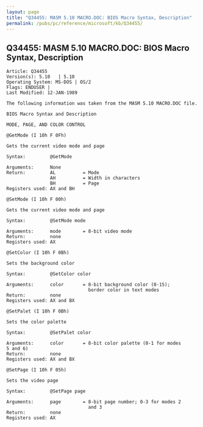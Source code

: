 ```yaml
---
layout: page
title: "Q34455: MASM 5.10 MACRO.DOC: BIOS Macro Syntax, Description"
permalink: /pubs/pc/reference/microsoft/kb/Q34455/
---
```


## Q34455: MASM 5.10 MACRO.DOC: BIOS Macro Syntax, Description

	Article: Q34455
	Version(s): 5.10   | 5.10
	Operating System: MS-DOS | OS/2
	Flags: ENDUSER |
	Last Modified: 12-JAN-1989
	
	The following information was taken from the MASM 5.10 MACRO.DOC file.
	
	BIOS Macro Syntax and Description
	
	MODE, PAGE, AND COLOR CONTROL
	
	@GetMode (I 10h F 0Fh)
	
	Gets the current video mode and page
	
	Syntax:         @GetMode
	
	Arguments:      None
	Return:         AL          = Mode
	                AH          = Width in characters
	                BH          = Page
	Registers used: AX and BH
	
	@SetMode (I 10h F 00h)
	
	Gets the current video mode and page
	
	Syntax:         @SetMode mode
	
	Arguments:      mode        = 8-bit video mode
	Return:         none
	Registers used: AX
	
	@SetColor (I 10h F 0Bh)
	
	Sets the background color
	
	Syntax:         @SetColor color
	
	Arguments:      color       = 8-bit background color (0-15);
	                              border color in text modes
	Return:         none
	Registers used: AX and BX
	
	@SetPalet (I 10h F 0Bh)
	
	Sets the color palette
	
	Syntax:         @SetPalet color
	
	Arguments:      color       = 8-bit color palette (0-1 for modes
	5 and 6)
	Return:         none
	Registers used: AX and BX
	
	@SetPage (I 10h F 05h)
	
	Sets the video page
	
	Syntax:         @SetPage page
	
	Arguments:      page        = 8-bit page number; 0-3 for modes 2
	                              and 3
	Return:         none
	Registers used: AX
